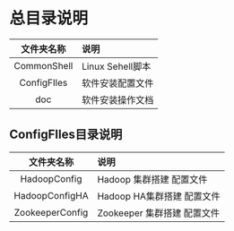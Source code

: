 # 总目录说明

| 文件夹名称  | 说明             |
| :---------: | :--------------- |
| CommonShell | Linux Sehell脚本 |
| ConfigFIles | 软件安装配置文件 |
|     doc     | 软件安装操作文档 |

## ConfigFIles目录说明

|   文件夹名称    | 说明                  |
| :-------------: | :-------------------- |
|  HadoopConfig   | Hadoop 集群搭建 配置文件    |
| HadoopConfigHA  | Hadoop HA集群搭建 配置文件 |
| ZookeeperConfig | Zookeeper 集群搭建 配置文件 |

